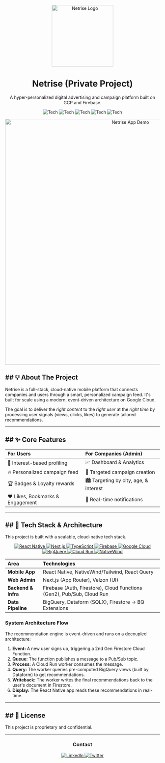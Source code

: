 
<div align="center">

  <img src="[URL_TO_YOUR_LOGO](https://firebasestorage.googleapis.com/v0/b/startup-e715a.firebasestorage.app/o/logo.png?alt=media&token=6610bca6-5edb-42f2-a8ff-6c35fb66d391)" alt="Netrise Logo" width="200" />

  <h1>Netrise (Private Project)</h1>

  <p>
    A hyper-personalized digital advertising and campaign platform built on GCP and Firebase.
  </p>

  <p>
    <img alt="Tech" src="https://img.shields.io/badge/React_Native-20232A?style=for-the-badge&logo=react&logoColor=61DAFB">
    <img alt="Tech" src="https://img.shields.io/badge/Next.js-000000?style=for-the-badge&logo=nextdotjs&logoColor=white">
    <img alt="Tech" src="https://img.shields.io/badge/Firebase-FFCA28?style=for-the-badge&logo=firebase&logoColor=black">
    <img alt="Tech" src="https://img.shields.io/badge/Google_Cloud-4285F4?style=for-the-badge&logo=googlecloud&logoColor=white">
    <img alt="Tech" src="https://img.shields.io/badge/BigQuery-E670B2?style=for-the-badge&logo=bigquery&logoColor=white">
  </p>
  
</div>

<p align="center">
  <img src="URL_TO_YOUR_DEMO_GIF" alt="Netrise App Demo" width="800" />
</p>

## ## 💡 About The Project

Netrise is a full-stack, cloud-native mobile platform that connects companies and users through a smart, personalized campaign feed. It's built for scale using a modern, event-driven architecture on Google Cloud.

The goal is to deliver the *right content* to the *right user* at the *right time* by processing user signals (views, clicks, likes) to generate tailored recommendations.

---

## ## ✨ Core Features

| For Users | For Companies (Admin) |
| :--- | :--- |
| 👤 Interest-based profiling | 📈 Dashboard & Analytics |
| 🔥 Personalized campaign feed | 🎯 Targeted campaign creation |
| 🏆 Badges & Loyalty rewards | 🏙️ Targeting by city, age, & interest |
| ❤️ Likes, Bookmarks & Engagement | 🔔 Real-time notifications |

---

## ## 🚀 Tech Stack & Architecture

This project is built with a scalable, cloud-native tech stack.

<p align="center">
  <a href="https://reactnative.dev/">
    <img src="https://img.shields.io/badge/React_Native-20232A?style=for-the-badge&logo=react&logoColor=61DAFB" alt="React Native">
  </a>
  <a href="https://nextjs.org/">
    <img src="https://img.shields.io/badge/Next.js-000000?style=for-the-badge&logo=nextdotjs&logoColor=white" alt="Next.js">
  </a>
  <a href="https://www.typescriptlang.org/">
    <img src="https://img.shields.io/badge/TypeScript-3178C6?style=for-the-badge&logo=typescript&logoColor=white" alt="TypeScript">
  </a>
  <a href="https://firebase.google.com/">
    <img src="https://img.shields.io/badge/Firebase-FFCA28?style=for-the-badge&logo=firebase&logoColor=black" alt="Firebase">
  </a>
  <a href="https://cloud.google.com/">
    <img src="https://img.shields.io/badge/Google_Cloud-4285F4?style=for-the-badge&logo=googlecloud&logoColor=white" alt="Google Cloud">
  </a>
  <a href="https://cloud.google.com/bigquery">
    <img src="https://img.shields.io/badge/BigQuery-E670B2?style=for-the-badge&logo=bigquery&logoColor=white" alt="BigQuery">
  </a>
  <a href="https://cloud.google.com/run">
    <img src="https://img.shields.io/badge/Cloud_Run-2596be?style=for-the-badge&logo=googlecloud&logoColor=white" alt="Cloud Run">
  </a>
  <a href="https://www.nativewind.dev/">
    <img src="https://img.shields.io/badge/NativeWind-38bdf8?style=for-the-badge&logo=tailwindcss&logoColor=white" alt="NativeWind">
  </a>
</p>

| Area | Technologies |
| :--- | :--- |
| **Mobile App** | React Native, NativeWind/Tailwind, React Query |
| **Web Admin** | Next.js (App Router), Velzon (UI) |
| **Backend & Infra**| Firebase (Auth, Firestore), Cloud Functions (Gen2), Pub/Sub, Cloud Run |
| **Data Pipeline** | BigQuery, Dataform (SQLX), Firestore → BQ Extensions |

### System Architecture Flow

The recommendation engine is event-driven and runs on a decoupled architecture:

1.  **Event:** A new user signs up, triggering a 2nd Gen Firestore Cloud Function.
2.  **Queue:** The function publishes a message to a Pub/Sub topic.
3.  **Process:** A Cloud Run worker consumes the message.
4.  **Query:** The worker queries pre-computed BigQuery views (built by Dataform) to get recommendations.
5.  **Writeback:** The worker writes the final recommendations back to the user's document in Firestore.
6.  **Display:** The React Native app reads these recommendations in real-time.

---



## \#\# 📜 License

This project is proprietary and confidential.

-----
<div align="center"> <h3>Contact</h3> <p> <a href="https://www.google.com/search?q=https://www.linkedin.com/in/YOUR_USERNAME"> <img alt="LinkedIn" src="https://www.google.com/search?q=https://img.shields.io/badge/LinkedIn-0A66C2%3Fstyle%3Dfor-the-badge%26logo%3Dlinkedin%26logoColor%3Dwhite"> </a> <a href="https://twitter.com/YOUR_USERNAME"> <img alt="Twitter" src="https://www.google.com/search?q=https://img.shields.io/badge/Twitter-1DA1F2%3Fstyle%3Dfor-the-badge%26logo%3Dtwitter%26logoColor%3Dwhite"> </a> </p> </div>

```
```
